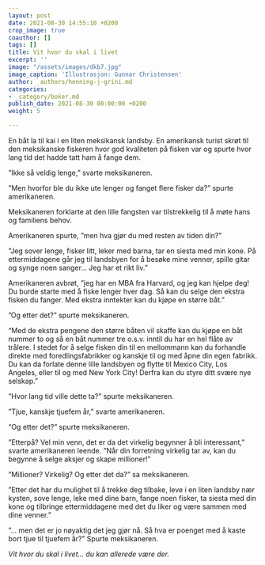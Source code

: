 ```yaml
---
layout: post
date: 2021-08-30 14:55:10 +0200
crop_image: true
coauthor: []
tags: []
title: Vit hvor du skal i livet
excerpt: ''
image: "/assets/images/dkb7.jpg"
image_caption: 'Illustrasjon: Gunnar Christensen'
author: _authors/henning-j-grini.md
categories:
- _category/boker.md
publish_date: 2021-08-30 00:00:00 +0200
weight: 5

---
```

En båt la til kai i en liten meksikansk landsby. En amerikansk turist skrøt til den meksikanske fiskeren hvor god kvaliteten på fisken var og spurte hvor lang tid det hadde tatt ham å fange dem.

”Ikke så veldig lenge,” svarte meksikaneren.

”Men hvorfor ble du ikke ute lenger og fanget flere fisker da?” spurte amerikaneren.

Meksikaneren forklarte at den lille fangsten var tilstrekkelig til å møte hans og familiens behov.

Amerikaneren spurte, ”men hva gjør du med resten av tiden din?”

”Jeg sover lenge, fisker litt, leker med barna, tar en siesta med min kone. På ettermiddagene går jeg til landsbyen for å besøke mine venner, spille gitar og synge noen sanger… Jeg har et rikt liv.”

Amerikaneren avbrøt, ”jeg har en MBA fra Harvard, og jeg kan hjelpe deg! Du burde starte med å fiske lenger hver dag. Så kan du selge den ekstra fisken du fanger. Med ekstra inntekter kan du kjøpe en større båt.”

”Og etter det?” spurte meksikaneren.

“Med de ekstra pengene den større båten vil skaffe kan du kjøpe en båt nummer to og så en båt nummer tre o.s.v. inntil du har en hel flåte av trålere. I stedet for å selge fisken din til en mellommann kan du forhandle direkte med foredlingsfabrikker og kanskje til og med åpne din egen fabrikk. Du kan da forlate denne lille landsbyen og flytte til Mexico City, Los Angeles, eller til og med New York City! Derfra kan du styre ditt svære nye selskap.”

”Hvor lang tid ville dette ta?” spurte meksikaneren.

”Tjue, kanskje tjuefem år,” svarte amerikaneren.

“Og etter det?” spurte meksikaneren.

”Etterpå? Vel min venn, det er da det virkelig begynner å bli interessant,” svarte amerikaneren leende. ”Når din forretning virkelig tar av, kan du begynne å selge aksjer og skape millioner!”

”Millioner? Virkelig? Og etter det da?” sa meksikaneren.

”Etter det har du mulighet til å trekke deg tilbake, leve i en liten landsby nær kysten, sove lenge, leke med dine barn, fange noen fisker, ta siesta med din kone og tilbringe ettermiddagene med det du liker og være sammen med dine venner.”

”… men det er jo nøyaktig det jeg gjør nå. Så hva er poenget med å kaste bort tjue til tjuefem år?” Spurte meksikaneren.

_Vit hvor du skal i livet… du kan allerede være der._